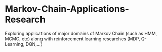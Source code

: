 # Markov-Chain-Applications-Research
Exploring applications of major domains of Markov Chain (such as HMM, MCMC, etc) along with reinforcement learning researches (MDP, Q-Learning, DQN,...)
